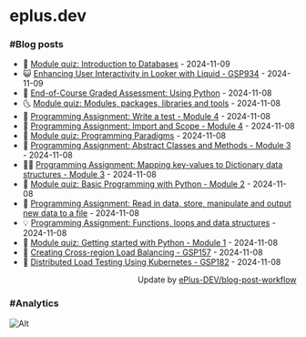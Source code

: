 # eplus.dev

### #Blog posts

<!-- BLOG-POST-LIST:START -->
 - 🧰 [Module quiz: Introduction to Databases](https://eplus.dev/module-quiz-introduction-to-databases) - 2024-11-09
 - 😺 [Enhancing User Interactivity in Looker with Liquid - GSP934](https://eplus.dev/enhancing-user-interactivity-in-looker-with-liquid-gsp934) - 2024-11-09
 - 🗽 [End-of-Course Graded Assessment: Using Python](https://eplus.dev/end-of-course-graded-assessment-using-python) - 2024-11-08
 - 🌜 [Module quiz: Modules, packages, libraries and tools](https://eplus.dev/module-quiz-modules-packages-libraries-and-tools) - 2024-11-08
 - 📝 [Programming Assignment: Write a test - Module 4](https://eplus.dev/programming-assignment-write-a-test-module-4) - 2024-11-08
 - 🚀 [Programming Assignment: Import and Scope - Module 4](https://eplus.dev/programming-assignment-import-and-scope-module-4) - 2024-11-08
 - 💼 [Module quiz: Programming Paradigms](https://eplus.dev/module-quiz-programming-paradigms) - 2024-11-08
 - 🦣 [Programming Assignment: Abstract Classes and Methods - Module 3](https://eplus.dev/programming-assignment-abstract-classes-and-methods-module-3) - 2024-11-08
 - 👨‍🏫 [Programming Assignment: Mapping key-values to Dictionary data structures - Module 3](https://eplus.dev/programming-assignment-mapping-key-values-to-dictionary-data-structures-module-3) - 2024-11-08
 - 🔭 [Module quiz: Basic Programming with Python - Module 2](https://eplus.dev/module-quiz-basic-programming-with-python-module-2) - 2024-11-08
 - 🤡 [Programming Assignment: Read in data, store, manipulate and output new data to a file](https://eplus.dev/programming-assignment-read-in-data-store-manipulate-and-output-new-data-to-a-file) - 2024-11-08
 - 💡 [Programming Assignment: Functions, loops and data structures](https://eplus.dev/programming-assignment-functions-loops-and-data-structures) - 2024-11-08
 - 🦣 [Module quiz: Getting started with Python - Module 1](https://eplus.dev/module-quiz-getting-started-with-python-module-1) - 2024-11-08
 - 💪 [Creating Cross-region Load Balancing - GSP157](https://eplus.dev/creating-cross-region-load-balancing-gsp157) - 2024-11-08
 - 🤡 [Distributed Load Testing Using Kubernetes - GSP182](https://eplus.dev/distributed-load-testing-using-kubernetes-gsp182) - 2024-11-08<!-- BLOG-POST-LIST:END -->

<div align="right">
  Update by <a target="_blank"
    href="https://github.com/ePlus-DEV/blog-post-workflow">ePlus-DEV/blog-post-workflow</a>
</div>

### #Analytics
![Alt](https://repobeats.axiom.co/api/embed/9990f7cddfbad8d834990b10ccad05f81ac1096f.svg "Repobeats analytics image")
